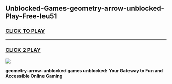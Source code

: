 
## Unblocked-Games-geometry-arrow-unblocked-Play-Free-leu51
<h3>
<a href="https://premium76.site?title=geometry-arrow-unblocked&ref=20M">CLICK TO PLAY</a></h3>
<hr>

<h3>
<a href="https://premium76.site?title=geometry-arrow-unblocked&ref=20M">CLICK 2 PLAY</a>
  
</h3>

<a href="https://premium76.site?title=geometry-arrow-unblocked&ref=19M"><img src="https://clearcache.store/games.png"></a>


**geometry-arrow-unblocked games unblocked: Your Gateway to Fun and Accessible Online Gaming**
